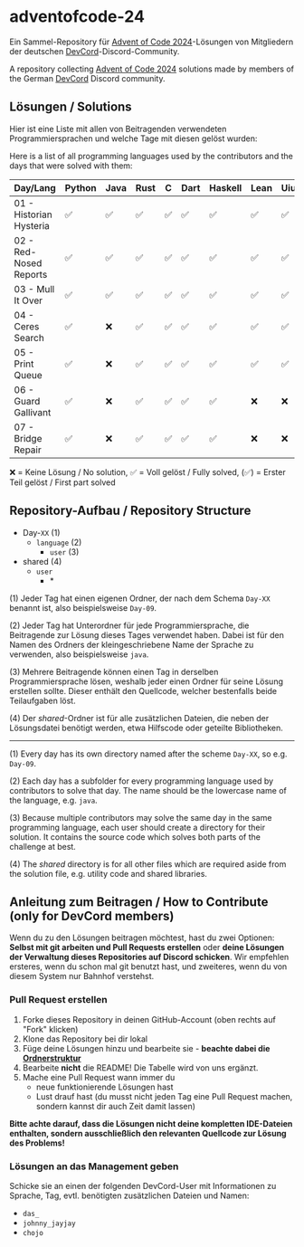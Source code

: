 # adventofcode-24

Ein Sammel-Repository für [Advent of Code 2024](https://adventofcode.com/2024)-Lösungen von Mitgliedern der deutschen [DevCord](https://discord.gg/tNMq2K4)-Discord-Community.

A repository collecting [Advent of Code 2024](https://adventofcode.com/2024) solutions made by members of the German [DevCord](https://discord.gg/tNMq2K4) Discord community.

## Lösungen / Solutions

Hier ist eine Liste mit allen von Beitragenden verwendeten Programmiersprachen und welche Tage mit diesen gelöst wurden:

Here is a list of all programming languages used by the contributors and the days that were solved with them:

| Day/Lang                | Python | Java | Rust | C | Dart | Haskell | Lean | Uiua | R | TypeScript | Ruby | Go | Kotlin | Bash | JavaScript | Zig |
|-------------------------|--------|------|------|---|------|---------|------|------|---|------------|------|----|--------|------|------------|-----|
| 01 - Historian Hysteria | ✅      | ✅    | ✅    | ✅ | ✅    | ✅       | ✅    | ✅    | ✅ | ✅          | ✅    | ✅  | ✅      | ❌    | ✅          | ✅   |
| 02 - Red-Nosed Reports  | ✅      | ✅    | ✅    | ✅ | ✅    | ✅       | ✅    | ✅    | ✅ | ✅          | ✅    | ✅  | ✅      | ❌    | ❌          | ❌   |
| 03 - Mull It Over       | ✅      | ✅    | ✅    | ✅ | ✅    | ✅       | ✅    | ✅    | ✅ | ✅          | ✅    | ❌  | ❌      | ✅    | ❌          | ❌   |
| 04 - Ceres Search       | ✅      | ❌    | ✅    | ✅ | ✅    | ✅       | ✅    | ✅    | ✅ | ✅          | ❌    | ❌  | ❌      | ✅    | ❌          | ❌   |
| 05 - Print Queue        | ✅      | ❌    | ✅    | ✅ | ✅    | ✅       | ✅    | ✅    | ✅ | ❌          | ❌    | ❌  | ❌      | ❌    | ❌          | ❌   |
| 06 - Guard Gallivant    | ✅      | ❌    | ✅    | ✅ | ✅    | ✅       | ❌    | ❌    | ❌ | ❌          | ❌    | ❌  | ❌      | ❌    | ❌          | ❌   |
| 07 - Bridge Repair      | ✅      | ❌    | ✅    | ✅ | ✅    | ✅       | ❌    | ❌    | ❌ | ❌          | ❌    | ❌  | ❌      | ❌    | ❌          | ❌   |

❌   = Keine Lösung / No solution,
✅   = Voll gelöst / Fully solved,
(✅) = Erster Teil gelöst / First part solved

## Repository-Aufbau / Repository Structure
- Day-`XX`       (1) 
  - `language`        (2)
    - `user`    (3)
- shared        (4)
  - `user`
    - \*    

(1) Jeder Tag hat einen eigenen Ordner, der nach dem Schema `Day-XX` benannt ist, also beispielsweise `Day-09`.

(2) Jeder Tag hat Unterordner für jede Programmiersprache, die Beitragende zur Lösung dieses Tages verwendet haben. Dabei ist für den Namen des Ordners der kleingeschriebene Name der Sprache zu verwenden, also beispielsweise `java`.

(3) Mehrere Beitragende können einen Tag in derselben Programmiersprache lösen, weshalb jeder einen Ordner für seine Lösung erstellen sollte. Dieser enthält den Quellcode, welcher bestenfalls beide Teilaufgaben löst.

(4) Der *shared*-Ordner ist für alle zusätzlichen Dateien, die neben der Lösungsdatei benötigt werden, etwa Hilfscode oder geteilte Bibliotheken.

---

(1) Every day has its own directory named after the scheme `Day-XX`, so e.g. `Day-09`.

(2) Each day has a subfolder for every programming language used by contributors to solve that day. The name should be the lowercase name of the language, e.g. `java`. 

(3) Because multiple contributors may solve the same day in the same programming language, each user should create a directory for their solution. It contains the source code which solves both parts of the challenge at best.

(4) The *shared* directory is for all other files which are required aside from the solution file, e.g. utility code and shared libraries.

## Anleitung zum Beitragen / How to Contribute (only for DevCord members)
Wenn du zu den Lösungen beitragen möchtest, hast du zwei Optionen: **Selbst mit git arbeiten und Pull Requests erstellen** oder **deine Lösungen der Verwaltung dieses Repositories auf Discord schicken**. Wir empfehlen ersteres, wenn du schon mal git benutzt hast, und zweiteres, wenn du von diesem System nur Bahnhof verstehst.

### Pull Request erstellen

1. Forke dieses Repository in deinen GitHub-Account (oben rechts auf "Fork" klicken)
2. Klone das Repository bei dir lokal
3. Füge deine Lösungen hinzu und bearbeite sie - **beachte dabei die [Ordnerstruktur](#repository-aufbau--repository-structure)**
4. Bearbeite **nicht** die README! Die Tabelle wird von uns ergänzt.
5. Mache eine Pull Request wann immer du
   - neue funktionierende Lösungen hast
   - Lust drauf hast (du musst nicht jeden Tag eine Pull Request machen, sondern kannst dir auch Zeit damit lassen)

**Bitte achte darauf, dass die Lösungen nicht deine kompletten IDE-Dateien enthalten, sondern ausschließlich den relevanten Quellcode zur Lösung des Problems!**

### Lösungen an das Management geben
Schicke sie an einen der folgenden DevCord-User mit Informationen zu Sprache, Tag, evtl. benötigten zusätzlichen Dateien und Namen:
   - `das_`
   - `johnny_jayjay`
   - `chojo`
